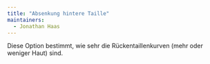 ```yaml
---
title: "Absenkung hintere Taille"
maintainers:
  - Jonathan Haas
---
```


Diese Option bestimmt, wie sehr die Rückentaillenkurven (mehr oder weniger Haut) sind.


